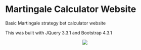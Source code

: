 # Martingale Calculator Website
<P>Basic Martingale strategy bet calculator website</p>
<p>This was built with JQuery 3.3.1 and Bootstrap 4.3.1<p>


<p align="center">
  <img src="https://user-images.githubusercontent.com/45612321/67544687-f584a280-f752-11e9-8692-8066911001cd.png">
</p>
